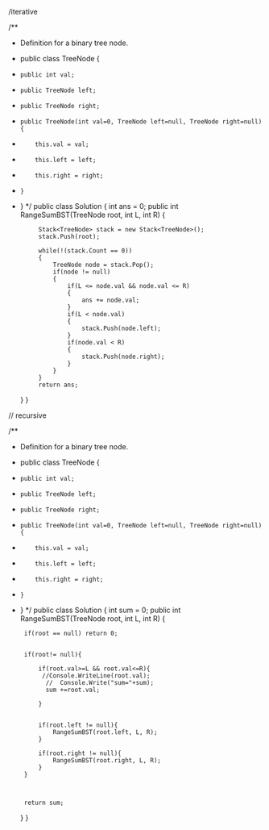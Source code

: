 /iterative

/**
 * Definition for a binary tree node.
 * public class TreeNode {
 *     public int val;
 *     public TreeNode left;
 *     public TreeNode right;
 *     public TreeNode(int val=0, TreeNode left=null, TreeNode right=null) {
 *         this.val = val;
 *         this.left = left;
 *         this.right = right;
 *     }
 * }
 */
public class Solution {
      int ans = 0;
    public int RangeSumBST(TreeNode root, int L, int R) {
     
       
            Stack<TreeNode> stack = new Stack<TreeNode>();
            stack.Push(root);

            while(!(stack.Count == 0))
            {
                TreeNode node = stack.Pop();
                if(node != null)
                {
                    if(L <= node.val && node.val <= R)
                    {
                        ans += node.val;
                    }
                    if(L < node.val)
                    {
                        stack.Push(node.left);
                    }
                    if(node.val < R)
                    {
                        stack.Push(node.right);
                    }
                }
            }
            return ans;
    }
}


// recursive

/**
 * Definition for a binary tree node.
 * public class TreeNode {
 *     public int val;
 *     public TreeNode left;
 *     public TreeNode right;
 *     public TreeNode(int val=0, TreeNode left=null, TreeNode right=null) {
 *         this.val = val;
 *         this.left = left;
 *         this.right = right;
 *     }
 * }
 */
public class Solution {
     int sum = 0;
    public int RangeSumBST(TreeNode root, int L, int R) {
     
        if(root == null) return 0;
        
       
        if(root!= null){
            
            if(root.val>=L && root.val<=R){
             //Console.WriteLine(root.val);                
              //  Console.Write("sum="+sum);
              sum +=root.val;    
                
            }
            
            
            if(root.left != null){
                RangeSumBST(root.left, L, R);
            }
            
            if(root.right != null){
                RangeSumBST(root.right, L, R);
            }
        }
        
        
        
        return sum;
    }
}
